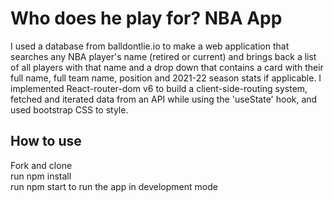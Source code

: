 # Who does he play for? NBA App

I used a database from balldontlie.io to make a web application that searches any NBA player's name (retired or current) and brings back a list of all players with that name and a drop down that contains a card with their full name, full team name, position and 2021-22 season stats if applicable. I implemented React-router-dom v6 to build a client-side-routing system, fetched and iterated data from an API while using the 'useState' hook, and used bootstrap CSS to style. 

## How to use
Fork and clone
<br/> 
run npm install 
<br/>
run npm start to run the app in development mode